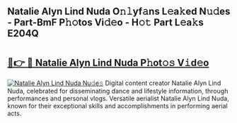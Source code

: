 ## Natalie Alyn Lind Nuda O𝚗𝚕yf𝚊ns L𝚎a𝚔ed N𝚞𝚍es - Part-BmF P𝚑𝚘tos Vi𝚍𝚎o - H𝚘𝚝 Part L𝚎a𝚔s E204Q

# <h2><a href="http://kf7zky.oniu.top/?m=Natalie+Alyn+Lind+Nuda">🔗👉 🔴 Natalie Alyn Lind Nuda P𝚑ot𝚘𝚜 V𝚒d𝚎o</a></h2>

[![Natalie Alyn Lind Nuda Nu𝚍e𝚜](https://i.imgur.com/0qMVB7G.gif)](http://kf7zky.oniu.top/?m=Natalie+Alyn+Lind+Nuda)
Digital content creator Natalie Alyn Lind Nuda, celebrated for disseminating dance and lifestyle information, through performances and personal vlogs. Versatile aerialist Natalie Alyn Lind Nuda, known for their exceptional skills and accomplishments in performing aerial acts.  
